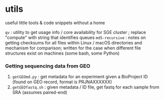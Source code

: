 # utils

useful little tools & code snippets without a home


`qv` : utility to get usage info / core availability for SGE cluster ; replace "compute" with string that identifies queues
`md5-recursive` : notes on getting checksums for all files within Linux / macOS directories and mechanism for comparison; written for the case when different file structures exist on machines (some bash, some Python)

### Getting sequencing data from GEO
1. `getGEOmd.py` : get metadata for an experiment given a BioProject ID (found on GEO record, format is PRJNAXXXXXX)
2. `getGEOfastq.sh` : given metadata / ID file, get fastq for each sample from SRA (assumes paired-end)

